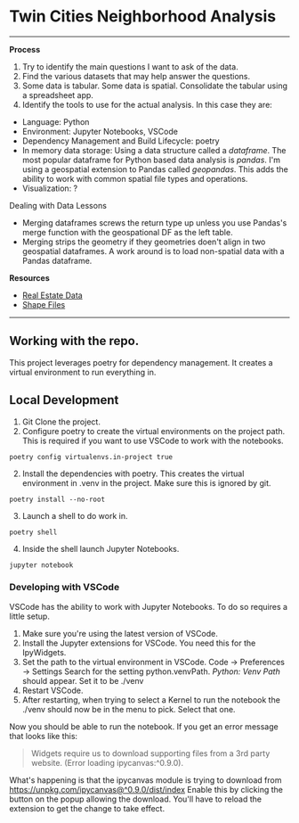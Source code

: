# Twin Cities Neighborhood Analysis
- - -

**Process**
1. Try to identify the main questions I want to ask of the data.  
2. Find the various datasets that may help answer the questions.   
3. Some data is tabular. Some data is spatial. Consolidate the tabular using a 
   spreadsheet app.  
4. Identify the tools to use for the actual analysis. In this case they are:
  - Language: Python
  - Environment: Jupyter Notebooks, VSCode
  - Dependency Management and Build Lifecycle: poetry
  - In memory data storage: Using a data structure called a _dataframe_. 
      The most popular dataframe for Python based data analysis is _pandas_. 
      I'm using a geospatial extension to Pandas called _geopandas_. This adds the 
      ability to work with common spatial file types and operations.
  - Visualization: ?


Dealing with Data Lessons
- Merging dataframes screws the return type up unless you use Pandas's merge function 
  with the geospational DF as the left table.
- Merging strips the geometry if they geometries doen't align in two geospatial 
  dataframes. A work around is to load non-spatial data with a Pandas dataframe.



**Resources**
- [Real Estate Data](https://www.realtor.com/research/data)
- [Shape Files](https://www.census.gov/geographies/mapping-files/time-series/geo/carto-boundary-file.html)

- - -
## Working with the repo.
This project leverages poetry for dependency management. It creates a
virtual environment to run everything in.

## Local Development

1. Git Clone the project.
2. Configure poetry to create the virtual environments on the project path.
   This is required if you want to use VSCode to work with the notebooks.

```shell
poetry config virtualenvs.in-project true
```

2. Install the dependencies with poetry. This creates the virtual environment
   in .venv in the project. Make sure this is ignored by git.

```shell
poetry install --no-root
```

3. Launch a shell to do work in.

```shell
poetry shell
```

4. Inside the shell launch Jupyter Notebooks.

```shell
jupyter notebook
```

### Developing with VSCode

VSCode has the ability to work with Jupyter Notebooks.
To do so requires a little setup.

1. Make sure you're using the latest version of VSCode.
2. Install the Jupyter extensions for VSCode. You need this for the IpyWidgets.
3. Set the path to the virtual environment in VSCode.
   Code -> Preferences -> Settings
   Search for the setting python.venvPath. _Python: Venv Path_ should appear.
   Set it to be ./venv
4. Restart VSCode.
5. After restarting, when trying to select a Kernel to run the notebook
   the ./venv should now be in the menu to pick. Select that one.

Now you should be able to run the notebook. If you get an error message that looks like this:

> Widgets require us to download supporting files from a 3rd party website. (Error loading ipycanvas:^0.9.0).

What's happening is that the ipycanvas module is trying to download from https://unpkg.com/ipycanvas@^0.9.0/dist/index
Enable this by clicking the button on the popup allowing the download. You'll have to reload the extension to get the change to take effect.